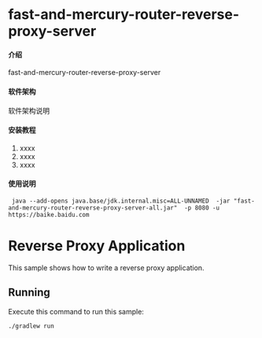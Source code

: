 # fast-and-mercury-router-reverse-proxy-server

#### 介绍
fast-and-mercury-router-reverse-proxy-server

#### 软件架构
软件架构说明


#### 安装教程

1.  xxxx
2.  xxxx
3.  xxxx

#### 使用说明

```shell
 java --add-opens java.base/jdk.internal.misc=ALL-UNNAMED  -jar "fast-and-mercury-router-reverse-proxy-server-all.jar"  -p 8080 -u https://baike.baidu.com
```

# Reverse Proxy Application

This sample shows how to write a reverse proxy application.

## Running

Execute this command to run this sample:

```bash
./gradlew run
```
